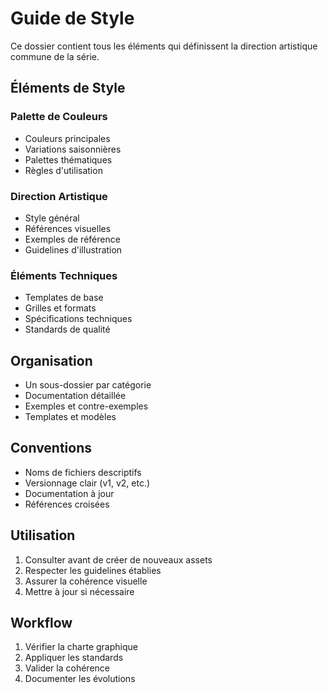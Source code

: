 # Guide de Style

Ce dossier contient tous les éléments qui définissent la direction artistique commune de la série.

## Éléments de Style

### Palette de Couleurs
- Couleurs principales
- Variations saisonnières
- Palettes thématiques
- Règles d'utilisation

### Direction Artistique
- Style général
- Références visuelles
- Exemples de référence
- Guidelines d'illustration

### Éléments Techniques
- Templates de base
- Grilles et formats
- Spécifications techniques
- Standards de qualité

## Organisation

- Un sous-dossier par catégorie
- Documentation détaillée
- Exemples et contre-exemples
- Templates et modèles

## Conventions

- Noms de fichiers descriptifs
- Versionnage clair (v1, v2, etc.)
- Documentation à jour
- Références croisées

## Utilisation

1. Consulter avant de créer de nouveaux assets
2. Respecter les guidelines établies
3. Assurer la cohérence visuelle
4. Mettre à jour si nécessaire

## Workflow

1. Vérifier la charte graphique
2. Appliquer les standards
3. Valider la cohérence
4. Documenter les évolutions